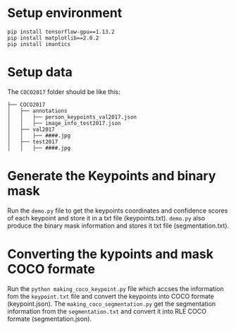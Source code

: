# Setup environment
```
pip install tensorflow-gpu==1.13.2
pip install matplotlib==2.0.2
pip install imantics

```

# Setup data

The `COCO2017` folder should be like this:
``` 
├── COCO2017
│   ├── annotations  
│   │   ├── person_keypoints_val2017.json 
│   │   ├── image_info_test2017.json 
│   ├── val2017  
│   │   ├── ####.jpg  
│   ├── test2017  
│   │   ├── ####.jpg  

```

# Generate the Keypoints and binary mask

Run the `demo.py` file to get the keypoints coordinates and confidence scores of each keypoint and store it in a txt file (keypoints.txt). `demo.py` also produce the binary mask information and stores it txt file (segmentation.txt).   

# Converting the kypoints and mask COCO formate

Run the `python making_coco_keypoint.py` file which accses the information fom the `keypoint.txt` file and convert the keypoints into COCO formate (keypoint.json). The `making_coco_segmentation.py` get the segmentation information from the `segmentation.txt` and convert it into RLE COCO formate (segmentation.json). 
